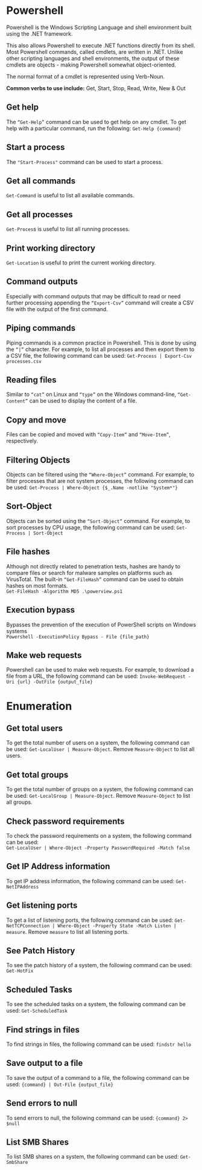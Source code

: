 # Powershell
Powershell is the Windows Scripting Language and shell environment built using the .NET framework.

This also allows Powershell to execute .NET functions directly from its shell. Most Powershell commands, called cmdlets, are written in .NET. Unlike other scripting languages and shell environments, the output of these cmdlets are objects - making Powershell somewhat object-oriented.

The normal format of a cmdlet is represented using Verb-Noun.

**Common verbs to use include:** Get, Start, Stop, Read, Write, New & Out

## Get help
The `“Get-Help”` command can be used to get help on any cmdlet. To get help with a particular command, run the following:
`Get-Help {command}`

## Start a process
The `"Start-Process"` command can be used to start a process.

## Get all commands
`Get-Command` is useful to list all available commands.

## Get all processes
`Get-Proces`s is useful to list all running processes.

## Print working directory
`Get-Location` is useful to print the current working directory.

## Command outputs
Especially with command outputs that may be difficult to read or need further processing appending the `“Export-Csv”` command will create a CSV file with the output of the first command.

## Piping commands
Piping commands is a common practice in Powershell. This is done by using the `“|”` character. For example, to list all processes and then export them to a CSV file, the following command can be used:
`Get-Process | Export-Csv processes.csv`

## Reading files
Similar to `“cat”` on Linux and `“type”` on the Windows command-line, `“Get-Content”` can be used to display the content of a file.

## Copy and move
Files can be copied and moved with `“Copy-Item”` and `“Move-Item”`, respectively.

## Filtering Objects
Objects can be filtered using the `“Where-Object”` command. For example, to filter processes that are not system processes, the following command can be used:
`Get-Process | Where-Object {$_.Name -notlike "System*"}`

## Sort-Object
Objects can be sorted using the `“Sort-Object”` command. For example, to sort processes by CPU usage, the following command can be used:
`Get-Process | Sort-Object`

## File hashes
Although not directly related to penetration tests, hashes are handy to compare files or search for malware samples on platforms such as VirusTotal. The built-in `“Get-FileHash”` command can be used to obtain hashes on most formats.  
`Get-FileHash -Algorithm MD5 .\powerview.ps1`

## Execution bypass
Bypasses the prevention of the execution of PowerShell scripts on Windows systems  
`Powershell -ExecutionPolicy Bypass - File {file_path}`

## Make web requests
Powershell can be used to make web requests. For example, to download a file from a URL, the following command can be used:
`Invoke-WebRequest -Uri {url} -OutFile {output_file}`

# Enumeration

## Get total users
To get the total number of users on a system, the following command can be used:
`Get-LocalUser | Measure-Object`. Remove `Measure-Object` to list all users.

## Get total groups
To get the total number of groups on a system, the following command can be used:
`Get-LocalGroup | Measure-Object`. Remove `Measure-Object` to list all groups.

## Check password requirements
To check the password requirements on a system, the following command can be used:  
`Get-LocalUser | Where-Object -Property PasswordRequired -Match false`

## Get IP Address information
To get IP address information, the following command can be used:
`Get-NetIPAddress`

## Get listening ports
To get a list of listening ports, the following command can be used:
`Get-NetTCPConnection | Where-Object -Property State -Match Listen | measure`. Remove `measure` to list all listening ports.

## See Patch History
To see the patch history of a system, the following command can be used:
`Get-HotFix`

## Scheduled Tasks
To see the scheduled tasks on a system, the following command can be used:
`Get-ScheduledTask`

## Find strings in files
To find strings in files, the following command can be used:
`findstr hello`

## Save output to a file
To save the output of a command to a file, the following command can be used:
`{command} | Out-File {output_file}`

## Send errors to null
To send errors to null, the following command can be used:
`{command} 2> $null`

## List SMB Shares
To list SMB shares on a system, the following command can be used:
`Get-SmbShare`